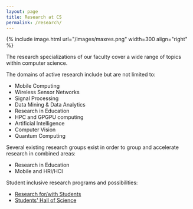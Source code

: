 ```yaml
---
layout: page
title: Research at CS
permalink: /research/
---
```


{% include image.html url="/images/maxres.png" width=300 align="right" %}

The research specializations of our faculty cover a wide range of topics within computer science.  

The domains of active research include but are not limited to:

- Mobile Computing
- Wireless Sensor Networks
- Signal Processing
- Data Mining & Data Analytics
- Research in Education
- HPC and GPGPU computing
- Artificial Intelligence
- Computer Vision
- Quantum Computing

Several existing research groups exist in order to group and accelerate research in combined areas:

- Research in Education
- Mobile and HRI/HCI

Student inclusive research programs and possibilities:

- [Research for/with Students](/research/sresearch)
- [Students' Hall of Science](/research/stu)

